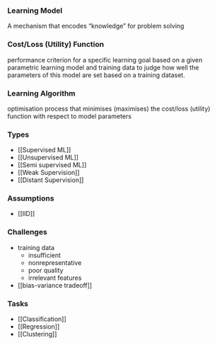 ### Learning Model
A mechanism that encodes “knowledge” for problem solving
### Cost/Loss (Utility) Function
performance criterion for a specific learning goal based on a given parametric learning model and training data to judge how well the parameters of this model are set based on a training dataset.
### Learning Algorithm
optimisation process that minimises (maximises) the cost/loss (utility) function with respect to model parameters

### Types
- [[Supervised ML]]
- [[Unsupervised ML]]
- [[Semi supervised ML]]
- [[Weak Supervision]]
- [[Distant Supervision]]

### Assumptions
- [[IID]]

###  Challenges
- training data
	- insufficient
	- nonrepresentative
	- poor quality
	- irrelevant features
- [[bias-variance tradeoff]]

### Tasks
- [[Classification]]
- [[Regression]]
- [[Clustering]]